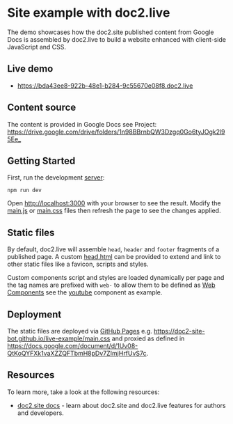 # Site example with doc2.live

The demo showcases how the doc2.site published content from Google Docs is assembled by doc2.live to build a website enhanced with client-side JavaScript and CSS.

## Live demo

* <https://bda43ee8-922b-48e1-b284-9c55670e08f8.doc2.live>

## Content source

The content is provided in Google Docs see Project: <https://drive.google.com/drive/folders/1n98BBrnbQW3Dzgq0Go6tyJOgk2l95Ee_>

## Getting Started

First, run the development [server](./server.js):

```
npm run dev
```

Open <http://localhost:3000> with your browser to see the result. Modify the [main.js](./main.js) or [main.css](./main.css) files then refresh the page to see the changes applied.

## Static files

By default, doc2.live will assemble `head`, `header` and `footer` fragments of a published page. A custom [head.html](./head.html) can be provided to extend and link to other static files like a favicon, scripts and styles.

Custom components script and styles are loaded dynamically per page and the tag names are prefixed with `web-` to allow them to be defined as [Web Components](https://developer.mozilla.org/en-US/docs/Web/Web_Components) see the [youtube](./components/youtube/) component as example. 

## Deployment

The static files are deployed via [GitHub Pages](https://pages.github.com/) e.g. <https://doc2-site-bot.github.io/live-example/main.css> and proxied as defined in <https://docs.google.com/document/d/1Uv08-QtKoQYFXk1vaXZZQFTbmH8pDv7ZImjHrfUvS7c>.

## Resources

To learn more, take a look at the following resources:

- [doc2.site docs](https://doc2.site/documentation) - learn about doc2.site and doc2.live features for authors and developers.